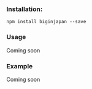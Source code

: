 ### Installation:

`npm install biginjapan --save`


### Usage

Coming soon


### Example

Coming soon
